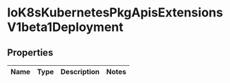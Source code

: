 
# IoK8sKubernetesPkgApisExtensionsV1beta1Deployment

## Properties
Name | Type | Description | Notes
------------ | ------------- | ------------- | -------------



